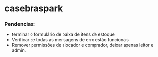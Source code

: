# casebraspark

### Pendencias:
* terminar o formulário de baixa de itens de estoque
* Verificar se todas as mensagens de erro estão funcionais
* Remover permissões de alocador e comprador, deixar apenas leitor e admin.